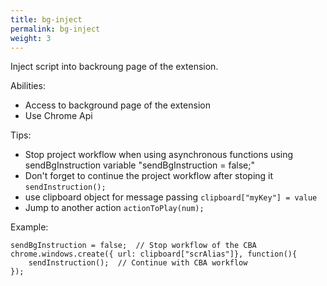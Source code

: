 ```yaml
---
title: bg-inject
permalink: bg-inject
weight: 3
---
```


Inject script into backroung page of the extension. 

Abilities:
- Access to background page of the extension
- Use Chrome Api

Tips:
- Stop project workflow when using asynchronous functions using sendBgInstruction variable "sendBgInstruction = false;"
- Don't forget to continue the project workflow after stoping it `sendInstruction();`
- use clipboard object for message passing `clipboard["myKey"] = value`
- Jump to another action `actionToPlay(num);`

Example:
```
sendBgInstruction = false;  // Stop workflow of the CBA
chrome.windows.create({ url: clipboard["scrAlias"]}, function(){
	sendInstruction();  // Continue with CBA workflow
});
```
